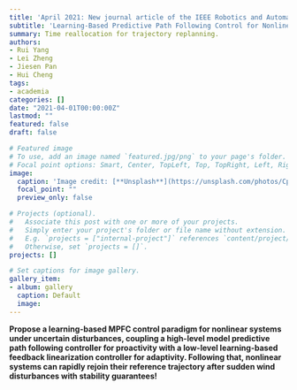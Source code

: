 ```yaml
---
title: 'April 2021: New journal article of the IEEE Robotics and Automation Letters.'
subtitle: 'Learning-Based Predictive Path Following Control for Nonlinear Systems Under Uncertain Disturbances'
summary: Time reallocation for trajectory replanning.
authors:
- Rui Yang
- Lei Zheng
- Jiesen Pan
- Hui Cheng
tags:
- academia
categories: []
date: "2021-04-01T00:00:00Z"
lastmod: ""
featured: false
draft: false

# Featured image
# To use, add an image named `featured.jpg/png` to your page's folder.
# Focal point options: Smart, Center, TopLeft, Top, TopRight, Left, Right, BottomLeft, Bottom, BottomRight
image:
  caption: 'Image credit: [**Unsplash**](https://unsplash.com/photos/CpkOjOcXdUY)'
  focal_point: ""
  preview_only: false

# Projects (optional).
#   Associate this post with one or more of your projects.
#   Simply enter your project's folder or file name without extension.
#   E.g. `projects = ["internal-project"]` references `content/project/deep-learning/index.md`.
#   Otherwise, set `projects = []`.
projects: []

# Set captions for image gallery.
gallery_item:
- album: gallery
  caption: Default
  image:
---
```


**Propose a learning-based MPFC control paradigm for nonlinear systems under uncertain disturbances, coupling a high-level model predictive path following controller for proactivity with a low-level learning-based feedback linearization controller for adaptivity. Following that, nonlinear systems can rapidly
rejoin their reference trajectory after sudden wind disturbances with stability guarantees!**